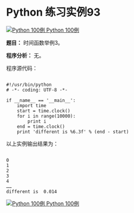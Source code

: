 Python 练习实例93
=============

 [![Python 100例](../images/up.gif)
 Python 100例](python-100-examples.html)


 **题目：** 时间函数举例3。

 **程序分析：** 无。

 程序源代码：


```

#!/usr/bin/python
# -*- coding: UTF-8 -*-

if __name__ == '__main__':
    import time
    start = time.clock()
    for i in range(10000):
        print i
    end = time.clock()
    print 'different is %6.3f' % (end - start)

```

 以上实例输出结果为：


```

0
1
2
3
4
……
different is  0.014

```

 [![Python 100例](../images/up.gif)
 Python 100例](python-100-examples.html)
